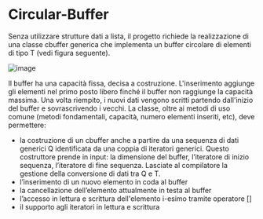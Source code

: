 # Circular-Buffer
Senza utilizzare strutture dati a lista, il progetto richiede la realizzazione di una
classe cbuffer generica che implementa un buffer circolare di elementi di tipo
T (vedi figura seguente).

![image](https://user-images.githubusercontent.com/101665044/190851377-97295176-66f1-4a23-b51f-42cd641f03c1.png)

Il buffer ha una capacità fissa, decisa a costruzione. L'inserimento aggiunge gli
elementi nel primo posto libero finché il buffer non raggiunge la capacità
massima. Una volta riempito, i nuovi dati vengono scritti partendo dall'inizio
del buffer e sovrascrivendo i vecchi.
La classe, oltre ai metodi di uso comune (metodi fondamentali, capacità,
numero elementi inseriti, etc), deve permettere:
- la costruzione di un cbuffer anche a partire da una sequenza di dati
generici Q identificata da una coppia di iteratori generici. Questo
costruttore prende in input: la dimensione del buffer, l’iteratore di inizio
sequenza, l’iteratore di fine sequenza. Lasciate al compilatore la gestione
della conversione di dati tra Q e T.
- l’inserimento di un nuovo elemento in coda al buffer
- la cancellazione dell’elemento attualmente in testa al buffer
- l’accesso in lettura e scrittura dell'elemento i-esimo tramite operatore []
- il supporto agli iteratori in lettura e scrittura
